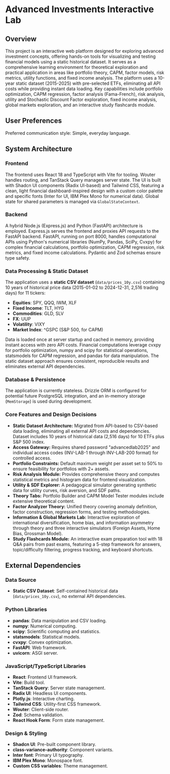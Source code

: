 # Advanced Investments Interactive Lab

## Overview
This project is an interactive web platform designed for exploring advanced investment concepts, offering hands-on tools for visualizing and testing financial models using a static historical dataset. It serves as a comprehensive learning environment for theoretical exploration and practical application in areas like portfolio theory, CAPM, factor models, risk metrics, utility functions, and fixed income analysis. The platform uses a 10-year static dataset (2015-2025) with pre-selected ETFs, eliminating all API costs while providing instant data loading. Key capabilities include portfolio optimization, CAPM regression, factor analysis (Fama-French), risk analysis, utility and Stochastic Discount Factor exploration, fixed income analysis, global markets exploration, and an interactive study flashcards module.

## User Preferences
Preferred communication style: Simple, everyday language.

## System Architecture

### Frontend
The frontend uses React 18 and TypeScript with Vite for tooling. Wouter handles routing, and TanStack Query manages server state. The UI is built with Shadcn UI components (Radix UI-based) and Tailwind CSS, featuring a clean, light financial dashboard-inspired design with a custom color palette and specific fonts (Inter for UI, IBM Plex Mono for numerical data). Global state for shared parameters is managed via `GlobalStateContext`.

### Backend
A hybrid Node.js (Express.js) and Python (FastAPI) architecture is employed. Express.js serves the frontend and proxies API requests to the FastAPI backend. FastAPI, running on port 8000, handles computational APIs using Python's numerical libraries (NumPy, Pandas, SciPy, Cvxpy) for complex financial calculations, portfolio optimization, CAPM regression, risk metrics, and fixed income calculations. Pydantic and Zod schemas ensure type safety.

### Data Processing & Static Dataset
The application uses a **static CSV dataset** (`data/prices_10y.csv`) containing 10 years of historical price data (2015-01-02 to 2024-12-31, 2,516 trading days) for 11 tickers:
- **Equities**: SPY, QQQ, IWM, XLF
- **Fixed Income**: TLT, HYG
- **Commodities**: GLD, SLV
- **FX**: UUP
- **Volatility**: VIXY
- **Market Index**: ^GSPC (S&P 500, for CAPM)

Data is loaded once at server startup and cached in memory, providing instant access with zero API costs. Financial computations leverage cvxpy for portfolio optimization, numpy and scipy for statistical operations, statsmodels for CAPM regression, and pandas for data manipulation. The static dataset approach ensures consistent, reproducible results and eliminates external API dependencies.

### Database & Persistence
The application is currently stateless. Drizzle ORM is configured for potential future PostgreSQL integration, and an in-memory storage (`MemStorage`) is used during development.

### Core Features and Design Decisions
-   **Static Dataset Architecture:** Migrated from API-based to CSV-based data loading, eliminating all external API costs and dependencies. Dataset includes 10 years of historical data (2,516 days) for 10 ETFs plus S&P 500 index.
-   **Access Gateway:** Requires shared password "advancedlab2025" and individual access codes (INV-LAB-1 through INV-LAB-200 format) for controlled access.
-   **Portfolio Constraints:** Default maximum weight per asset set to 50% to ensure feasibility for portfolios with 2+ assets.
-   **Risk Analysis Module:** Provides comprehensive theory and computes statistical metrics and histogram data for frontend visualization.
-   **Utility & SDF Explorer:** A pedagogical simulator generating synthetic data for utility curves, risk aversion, and SDF paths.
-   **Theory Tabs:** Portfolio Builder and CAPM Model Tester modules include extensive theoretical content.
-   **Factor Analyzer Theory:** Unified theory covering anomaly definition, factor construction, regression forms, and testing methodologies.
-   **Information & Global Markets Lab:** Interactive exploration of international diversification, home bias, and information asymmetry through theory and three interactive simulators (Foreign Assets, Home Bias, Grossman Model).
-   **Study Flashcards Module:** An interactive exam preparation tool with 18 Q&A pairs from past exams, featuring a 5-step framework for answers, topic/difficulty filtering, progress tracking, and keyboard shortcuts.

## External Dependencies

### Data Source
-   **Static CSV Dataset**: Self-contained historical data (`data/prices_10y.csv`), no external API dependencies.

### Python Libraries
-   **pandas**: Data manipulation and CSV loading.
-   **numpy**: Numerical computing.
-   **scipy**: Scientific computing and statistics.
-   **statsmodels**: Statistical models.
-   **cvxpy**: Convex optimization.
-   **FastAPI**: Web framework.
-   **uvicorn**: ASGI server.

### JavaScript/TypeScript Libraries
-   **React**: Frontend UI framework.
-   **Vite**: Build tool.
-   **TanStack Query**: Server state management.
-   **Radix UI**: Headless UI components.
-   **Plotly.js**: Interactive charting.
-   **Tailwind CSS**: Utility-first CSS framework.
-   **Wouter**: Client-side router.
-   **Zod**: Schema validation.
-   **React Hook Form**: Form state management.

### Design & Styling
-   **Shadcn UI**: Pre-built component library.
-   **class-variance-authority**: Component variants.
-   **Inter font**: Primary UI typography.
-   **IBM Plex Mono**: Monospace font.
-   **Custom CSS variables**: Theme management.